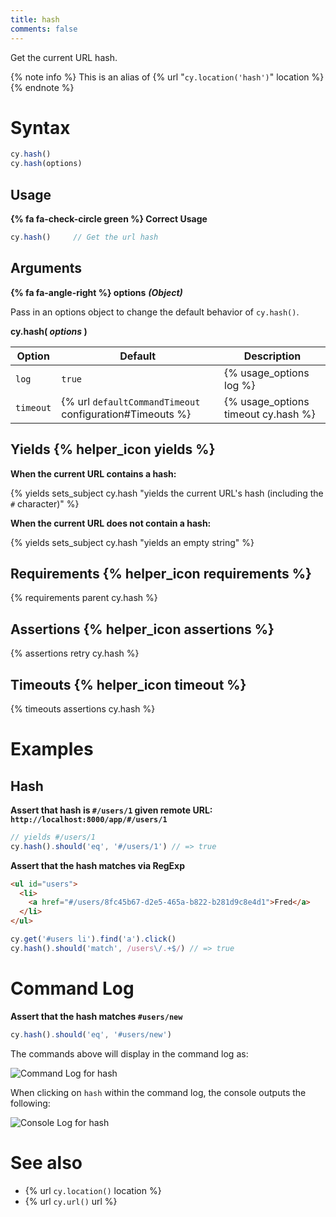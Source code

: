 ```yaml
---
title: hash
comments: false
---
```


Get the current URL hash.

{% note info %}
This is an alias of {% url "`cy.location('hash')`" location %}
{% endnote %}

# Syntax

```javascript
cy.hash()
cy.hash(options)
```

## Usage

**{% fa fa-check-circle green %} Correct Usage**

```javascript
cy.hash()     // Get the url hash
```

## Arguments

**{% fa fa-angle-right %} options** ***(Object)***

Pass in an options object to change the default behavior of `cy.hash()`.

**cy.hash( *options* )**

Option | Default | Description
--- | --- | ---
`log` | `true` | {% usage_options log %}
`timeout` | {% url `defaultCommandTimeout` configuration#Timeouts %} | {% usage_options timeout cy.hash %}

## Yields {% helper_icon yields %}

**When the current URL contains a hash:**

{% yields sets_subject cy.hash "yields the current URL's hash (including the `#` character)" %}

**When the current URL does not contain a hash:**

{% yields sets_subject cy.hash "yields an empty string" %}

## Requirements {% helper_icon requirements %}

{% requirements parent cy.hash %}

## Assertions {% helper_icon assertions %}

{% assertions retry cy.hash %}

## Timeouts {% helper_icon timeout %}

{% timeouts assertions cy.hash %}

# Examples

## Hash

**Assert that hash is `#/users/1` given remote URL: `http://localhost:8000/app/#/users/1`**

```javascript
// yields #/users/1
cy.hash().should('eq', '#/users/1') // => true
```

**Assert that the hash matches via RegExp**

```html
<ul id="users">
  <li>
    <a href="#/users/8fc45b67-d2e5-465a-b822-b281d9c8e4d1">Fred</a>
  </li>
</ul>
```

```javascript
cy.get('#users li').find('a').click()
cy.hash().should('match', /users\/.+$/) // => true
```

# Command Log

**Assert that the hash matches `#users/new`**

```javascript
cy.hash().should('eq', '#users/new')
```

The commands above will display in the command log as:

![Command Log for hash](/img/api/hash/test-url-hash-for-users-page.png)

When clicking on `hash` within the command log, the console outputs the following:

![Console Log for hash](/img/api/hash/hash-command-yields-url-after-hash.png)

# See also

- {% url `cy.location()` location %}
- {% url `cy.url()` url %}
